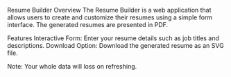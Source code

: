 Resume Builder
Overview
The Resume Builder is a web application that allows users to create and customize their resumes using a simple form interface. 
The generated resumes are presented in PDF.

Features
Interactive Form: Enter your resume details such as job titles and descriptions.
Download Option: Download the generated resume as an SVG file.

Note: Your whole data will loss on refreshing.
